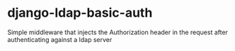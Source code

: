 django-ldap-basic-auth
======================

Simple middleware that injects the Authorization header in the request after authenticating against a ldap server
